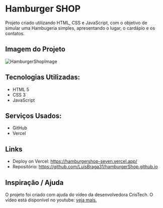 # Hamburger SHOP

Projeto criado utilizando HTML, CSS e JavaScript, com o objetivo de simular uma Hambugeria simples, apresentando o lugar, o cardápio e os contatos.

## Imagem do Projeto

![HamburgerShopImage](https://github.com/LuisBraga31/hamburgerShop.github.io/assets/83723698/87b4ae28-17cf-4f42-b69d-a5caa38c7da6)


## Tecnologias Utilizadas:

* HTML 5
* CSS 3
* JavaScript

## Serviços Usados:

* GitHub
* Vercel

## Links
  - Deploy on Vercel: https://hamburgershop-seven.vercel.app/
  - Repositório: https://github.com/LuisBraga31/hamburgerShop.github.io

## Inspiração / Ajuda

O projeto foi criado com ajuda do vídeo da desenvolvedora CrisTech. O vídeo está disponível no youtube: <a href="https://www.youtube.com/watch?v=Uxm17PTHAZw&ab_channel=CrisTech" target="_blank" > veja mais. </a>
